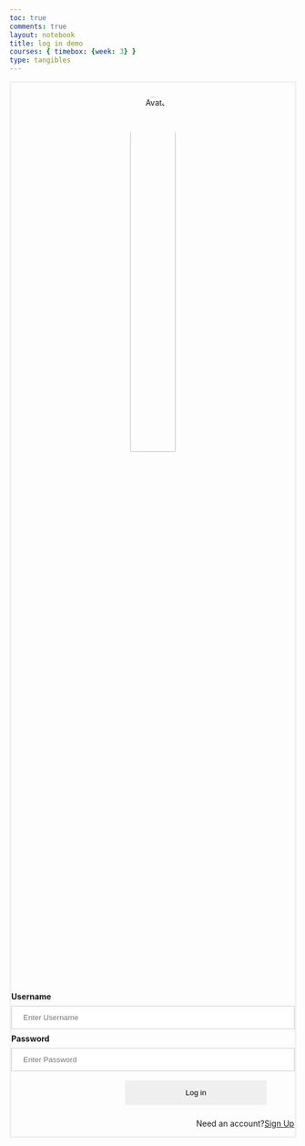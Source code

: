 ```yaml
---
toc: true
comments: true
layout: notebook
title: log in demo 
courses: { timebox: {week: 3} }
type: tangibles
---
```


<style>
 #login {
    margin-top: 10px;
    padding-top: 0.75rem;
    padding-bottom: 0.75rem;
    padding-left: 1rem;
    padding-right: 1rem;
    text-align: center;
    width:100%;
}
.login-container {
  border: 3px solid #f1f1f1;
}

input[type=text], input[type=password] {
  width: 100%;
  padding: 12px 20px;
  margin: 8px 0;
  display: inline-block;
  border: 1px solid #ccc;
  box-sizing: border-box;
}

button {
  padding: 14px 20px;
  margin: 8px 0;
  border: none;
  cursor: pointer;
  width: 50%;
  margin-left: 200px;
}

.imgcontainer {
  text-align: center;
  margin: 24px 0 12px 0;
}

img.avatar {
  width: 40%;
  border-radius: 50%;
}

.container {
  padding: 16px;
}

span.psw {
  display: flex;
  justify-items: center;
  text-align: center;
  margin-left: 325px;
  padding-top: 16px;
}

@media screen and (max-width: 300px) {
  span.psw {
    display: block;
    float: none;
  }
  .cancelbtn {
    width: 100%;
  }
}

</style>

<div class="login-container">
  <div class="imgcontainer">
    <img src="https://i.ibb.co/JKpXRMP/bird-colorful-logo-gradient-vector-343694-1365.jpg" alt="Avatar" class="avatar">
  </div>

  <form action="javascript:login_user()">
      <label for="uid"><b>Username</b></label>
      <input type="text" id="uid" placeholder="Enter Username" name="uid" required>
      <label for="password"><b>Password</b></label>
      <input type="password" id="password" placeholder="Enter Password" name="password" required>
      <button class='button'>Log in</button>
      <div>
      <span class="psw">Need an account? <a href="{{site.baseurl}}/signup"> Sign Up</a></span>
      </div>
  </form>
</div>

<script type="module">
    import { uri, options } from '{{site.baseurl}}/assets/js/api/config.js';

    function login_user() {
        var myHeaders = new Headers();
        myHeaders.append("Content-Type", "application/json");
        const url = uri + '/api/users/authenticate';
        const body = {
            uid: document.getElementById("uid").value,
            password: document.getElementById("password").value,
        };
        const authOptions = { 
            method: 'POST', 
            cache: 'no-cache',
            headers: myHeaders,
            body: JSON.stringify(body)
        };
        fetch(url, authOptions)
        .then(response => {
            if (!response.ok) {
                const errorMsg = 'Login error: ' + response.status;
                console.log(errorMsg);
                throw new Error(errorMsg);
            }
            return response.json();
        })
        .then(data => {
            if (data.isAdmin) {
                // Redirect to admin dashboard or perform admin-specific actions
                window.location.href = "{{site.baseurl}}/admin_dashboard";
            } else {
                // Redirect to standard user page
                window.location.href = "{{site.baseurl}}/";
            }
        })
        .catch(err => {
            console.error(err);
            // Handle errors (e.g., display a message to the user)
        });
    }

    window.login_user = login_user;
</script>